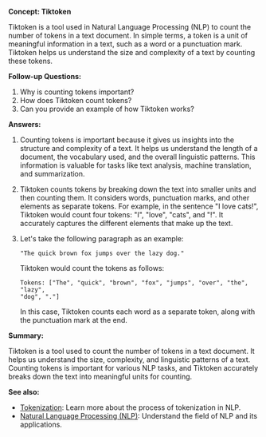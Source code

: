 **Concept: Tiktoken**

Tiktoken is a tool used in Natural Language Processing (NLP) to count the
number of tokens in a text document. In simple terms, a token is a unit of
meaningful information in a text, such as a word or a punctuation mark. Tiktoken
helps us understand the size and complexity of a text by counting these tokens.

**Follow-up Questions:**

1. Why is counting tokens important?
2. How does Tiktoken count tokens?
3. Can you provide an example of how Tiktoken works?

**Answers:**

1. Counting tokens is important because it gives us insights into the structure
   and complexity of a text. It helps us understand the length of a document,
   the vocabulary used, and the overall linguistic patterns. This information
   is valuable for tasks like text analysis, machine translation, and
   summarization.

2. Tiktoken counts tokens by breaking down the text into smaller units and
   then counting them. It considers words, punctuation marks, and other
   elements as separate tokens. For example, in the sentence "I love cats!",
   Tiktoken would count four tokens: "I", "love", "cats", and "!". It
   accurately captures the different elements that make up the text.

3. Let's take the following paragraph as an example:

   ```
   "The quick brown fox jumps over the lazy dog."
   ```

   Tiktoken would count the tokens as follows:

   ```
   Tokens: ["The", "quick", "brown", "fox", "jumps", "over", "the", "lazy",
   "dog", "."]
   ```

   In this case, Tiktoken counts each word as a separate token, along with the
   punctuation mark at the end.

**Summary:**

Tiktoken is a tool used to count the number of tokens in a text document. It
helps us understand the size, complexity, and linguistic patterns of a text.
Counting tokens is important for various NLP tasks, and Tiktoken accurately
breaks down the text into meaningful units for counting.

**See also:**

- [Tokenization](?concept=tokenization&specialist_role=ML+Engineer&target_audience=Manager+without+much+technical+background):
  Learn more about the process of tokenization in NLP.
- [Natural Language Processing (NLP)](?concept=natural+language+processing&specialist_role=ML+Engineer&target_audience=Manager+without+much+technical+background):
  Understand the field of NLP and its applications.